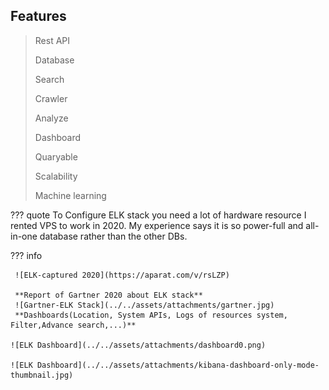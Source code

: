 ﻿## Features

> Rest API 
> 
> Database 
> 
> Search 
> 
> Crawler 
> 
> Analyze 
> 
> Dashboard 
> 
> Quaryable 
> 
> Scalability
> 
> Machine learning 

??? quote
    To Configure ELK stack you need a lot of hardware resource I rented VPS to work in 2020. My experience says it is so power-full and all-in-one database rather than the other DBs.
    
??? info
     
     ![ELK-captured 2020](https://aparat.com/v/rsLZP)
     
     **Report of Gartner 2020 about ELK stack**
     ![Gartner-ELK Stack](../../assets/attachments/gartner.jpg)
     **Dashboards(Location, System APIs, Logs of resources system, Filter,Advance search,...)**

    ![ELK Dashboard](../../assets/attachments/dashboard0.png)

    ![ELK Dashboard](../../assets/attachments/kibana-dashboard-only-mode-thumbnail.jpg)